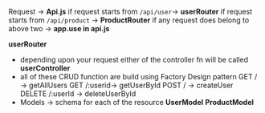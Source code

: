 Request -> **Api.js**
    if request starts from `/api/user`->    **userRouter**
    if request starts from `/api/product` ->   **ProductRouter**
    if any request does belong to above two -> **app.use in api.js**

**userRouter**
* depending upon your request either of the controller fn will be called
    **userController** 
* all of these CRUD function are build using Factory Design pattern
    GET / -> getAllUsers
    GET  /:userid-> getUserById
    POST / -> createUser
    DELETE /:userId -> deleteUserById
* Models -> schema for each of the resource
    **UserModel**
    **ProductModel**
    